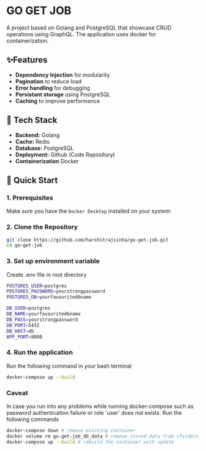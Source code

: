 # GO GET JOB

A project based on Golang and PostgreSQL that showcase CRUD operations using GraphQL. The application uses docker for containerization.

## ✨Features

- **Dependency Injection** for modularity
- **Pagination** to reduce load
- **Error handling** for debugging
- **Persistant storage** using PostgreSQL
- **Caching** to improve performance
<!-- - **API creation and consumption** using Golang and GraphQL -->

## 📌 Tech Stack

<!-- - 🖥️ **Frontend:** HTML, CSS, Golang -->

- **Backend:** Golang
- **Cache:** Redis
- **Database:** PostgreSQL
- **Deployment:** Github (Code Repository)
- **Containerization** Docker

## 🚀 Quick Start

### 1. Prerequisites

Make sure you have the `Docker Desktop` installed on your system:

### 2. Clone the Repository

```bash
git clone https://github.com/harshitrajsinha/go-get-job.git
cd go-get-job
```

### 3. Set up environment variable

Create .env file in root directory

```bash
POSTGRES_USER=postgres
POSTGRES_PASSWORD=yourstrongpassword
POSTGRES_DB=yourfavouritedbname

DB_USER=postgres
DB_NAME=yourfavouritedbname
DB_PASS=yourstrongpassword
DB_PORT=5432
DB_HOST=db
APP_PORT=8000
```

### 4. Run the application

Run the following command in your bash terminal

```bash
docker-compose up --build
```

### Caveat

In case you run into any problems while running docker-compose such as password authentication failure or role 'user' does not exists. Run the following commands

```bash
docker-compose down # remove existing container
docker volume rm go-get-job_db_data # remove stored data from <folder>_db_data
docker-compose up --build # rebuild the container with update
```

